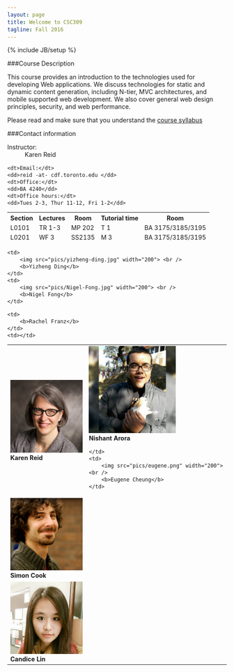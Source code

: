 ```yaml
---
layout: page
title: Welcome to CSC309
tagline: Fall 2016
---
```

{% include JB/setup %}

###Course Description

This course provides an introduction to the technologies used for developing Web applications. We discuss technologies for static and dynamic content generation, including N-tier, MVC architectures, and mobile supported web development. We also cover general web design principles, security, and web performance.

Please read and make sure that you understand the <a href="{{ BASE_PATH }}info.html">course syllabus</a> 

###Contact information
<div class="contact">
<dl class="dl-horizontal">
	<dt>Instructor:</dt>
	<dd>Karen Reid</dd>

	<dt>Email:</dt>
	<dd>reid -at- cdf.toronto.edu </dd>
	<dt>Office:</dt>
	<dd>BA 4240</dd>
	<dt>Office hours:</dt>
	<dd>Tues 2-3, Thur 11-12, Fri 1-2</dd>
</dl>

</div>

<div class="meetings">
<table class="table">
<thead>
	<tr>
		<th>Section</th><th>Lectures</th><th>Room</th><th>Tutorial time</th><th>Room</th>
	</tr>
	<tr>
		<td>L0101</td><td>TR 1-3</td><td>MP 202</td><td>T 1</td><td>BA 3175/3185/3195</td>
		</tr>
	</tr>
	<tr>
	</tr>
	<tr>
		<td>L0201</td><td>WF 3</td><td>SS2135</td><td>M 3</td><td>BA 3175/3185/3195 </td>
	</tr>
</thead>
</table>
</div>

<div>
<table class="table">
<tr>
    <td>
        <img src="pics/karen-reid.jpg" width="200"> <br />
        <b>Karen Reid</b>
    </td>
    <td>
        <img src="pics/nishant-arora.jpg" width="200"> <br />
        <b>Nishant Arora</b> 
         
    </td>
    <td>
        <img src="pics/eugene.png" width="200"> <br />
        <b>Eugene Cheung</b> 
    </td>
</tr>
<tr>
    <td>
        <img src="pics/simon-cook.jpg" width="200"> <br />
        <b>Simon Cook</b>
    </td>

    <td>
        <img src="pics/yizheng-ding.jpg" width="200"> <br />
        <b>Yizheng Ding</b>
    </td>
    <td>
        <img src="pics/Nigel-Fong.jpg" width="200"> <br />
        <b>Nigel Fong</b>
    </td>
</tr>
<tr>
    <td>
        <img src="pics/candice-lin.jpg" width="200"> <br />
        <b>Candice Lin</b>
    </td>

    <td>
        <b>Rachel Franz</b>
    </td>
    <td></td>
</tr>
</table>

</div>

    
